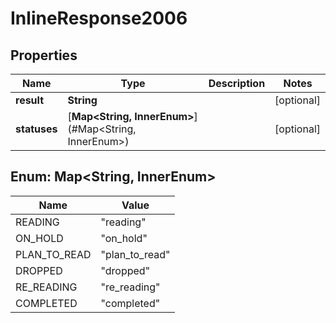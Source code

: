 

# InlineResponse2006

## Properties

Name | Type | Description | Notes
------------ | ------------- | ------------- | -------------
**result** | **String** |  |  [optional]
**statuses** | [**Map&lt;String, InnerEnum&gt;**](#Map&lt;String, InnerEnum&gt;) |  |  [optional]



## Enum: Map&lt;String, InnerEnum&gt;

Name | Value
---- | -----
READING | &quot;reading&quot;
ON_HOLD | &quot;on_hold&quot;
PLAN_TO_READ | &quot;plan_to_read&quot;
DROPPED | &quot;dropped&quot;
RE_READING | &quot;re_reading&quot;
COMPLETED | &quot;completed&quot;



